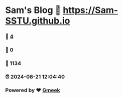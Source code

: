 # Sam's Blog :link: https://Sam-SSTU.github.io 
### :page_facing_up: [4](https://Sam-SSTU.github.io/tag.html) 
### :speech_balloon: 0 
### :hibiscus: 1134 
### :alarm_clock: 2024-08-21 12:04:40 
### Powered by :heart: [Gmeek](https://github.com/Meekdai/Gmeek)
